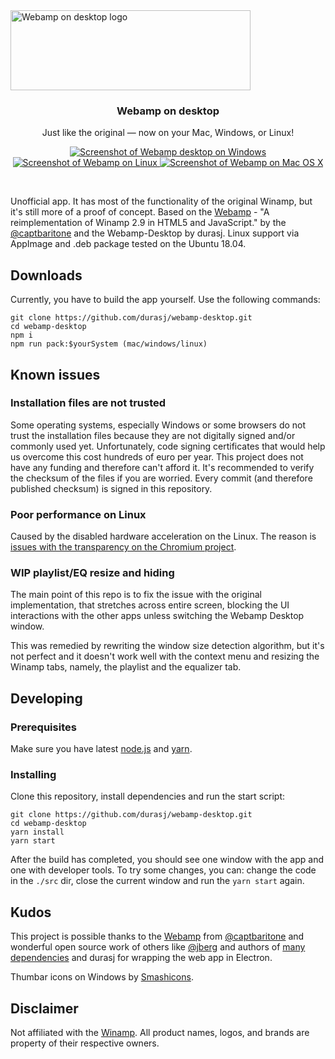 <a href="https://desktop.webamp.org/">
  <img src="./res/logo.svg" alt="Webamp on desktop logo" width="384" height="128">
</a>

<div align="center">
  <h3>Webamp on desktop</h3>
  <p>Just like the original — now on your Mac, Windows, or Linux!</p>

  <p>
    <a href="https://desktop.webamp.org/">
      <img src="./res/screen-win.gif" alt="Screenshot of Webamp desktop on Windows">
    </a>
    <a href="https://desktop.webamp.org/">
      <img src="./res/screen-linux.png" alt="Screenshot of Webamp on Linux">
    </a>
    <a href="https://desktop.webamp.org/">
      <img src="./res/screen-mac.png" alt="Screenshot of Webamp on Mac OS X">
    </a>
  </p>
</div>


<br>

Unofficial app. It has most of the functionality of the original Winamp, but it's still more of a proof of concept. Based on the [Webamp](https://github.com/captbaritone/webamp) - "A reimplementation of Winamp 2.9 in HTML5 and JavaScript." by the [@captbaritone](https://github.com/captbaritone) and the Webamp-Desktop by durasj. Linux support via AppImage and .deb package tested on the Ubuntu 18.04.

## Downloads

Currently, you have to build the app yourself. Use the following commands:

```
git clone https://github.com/durasj/webamp-desktop.git
cd webamp-desktop
npm i
npm run pack:$yourSystem (mac/windows/linux)
```

## Known issues

### Installation files are not trusted

Some operating systems, especially Windows or some browsers do not trust the installation files because they are not digitally signed and/or commonly used yet. Unfortunately, code signing certificates that would help us overcome this cost hundreds of euro per year. This project does not have any funding and therefore can't afford it. It's recommended to verify the checksum of the files if you are worried. Every commit (and therefore published checksum) is signed in this repository.

### Poor performance on Linux

Caused by the disabled hardware acceleration on the Linux. The reason is [issues with the transparency on the Chromium project](https://bugs.chromium.org/p/chromium/issues/detail?id=854601#c7).

### WIP playlist/EQ resize and hiding

The main point of this repo is to fix the issue with the original implementation, that stretches across entire screen, blocking the UI interactions with the other apps unless switching the Webamp Desktop window.

This was remedied by rewriting the window size detection algorithm, but it's not perfect and it doesn't work well with the context menu and resizing the Winamp tabs, namely, the playlist and the equalizer tab.

## Developing

### Prerequisites

Make sure you have latest [node.js](https://nodejs.org/en/) and [yarn](https://yarnpkg.com/lang/en/).

### Installing

Clone this repository, install dependencies and run the start script:

```
git clone https://github.com/durasj/webamp-desktop.git
cd webamp-desktop
yarn install
yarn start
```

After the build has completed, you should see one window with the app and one with developer tools. To try some changes, you can: change the code in the `./src` dir, close the current window and run the `yarn start` again.

## Kudos

This project is possible thanks to the [Webamp](https://github.com/captbaritone/webamp) from [@captbaritone](https://github.com/captbaritone) and wonderful open source work of others like [@jberg](https://github.com/jberg) and authors of [many dependencies](https://github.com/durasj/webamp-desktop/blob/master/package.json) and durasj for wrapping the web app in Electron.

Thumbar icons on Windows by [Smashicons](https://smashicons.com).

## Disclaimer

Not affiliated with the [Winamp](http://www.winamp.com/). All product names, logos, and brands are property of their respective owners.
